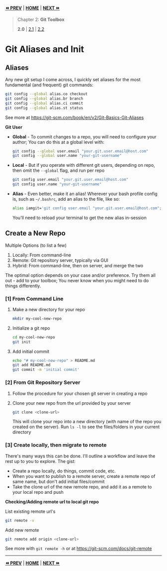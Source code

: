 **[⏪ PREV](./b2a09cea-b1a5-48c3-a3fe-e1b50c724df3.md)** | **[HOME](./index.md)** | **[NEXT ⏩](./b17e0d10-7115-440d-b6f6-4bb70efe6e9c.md)**

> Chapter 2: **Git Toolbox**
>
> **2.0** |
[2.1](./b17e0d10-7115-440d-b6f6-4bb70efe6e9c.md) |
[2.2](./05a2257b-3588-49e4-94ab-b77ef53d512a.md)


# Git Aliases and Init

## Aliases

Any new git setup I come across, I quickly set aliases for the most fundamental
(and frequent) git commands:

```bash
git config --global alias.co checkout
git config --global alias.br branch
git config --global alias.ci commit
git config --global alias.st status
```

See more at https://git-scm.com/book/en/v2/Git-Basics-Git-Aliases

**Git User**

- **Global** - To commit changes to a repo, you will need to configure your
  author; You can do this at a global level with:

    ```bash
    git config --global user.email "your.git.user.email@host.com"
    git config --global user.name "your-git-username"
    ```

- **Local** - But if you operate with different git users, depending on repo,
  then omit the `--global` flag, and run per repo

    ```bash
    git config user.email "your.git.user.email@host.com"
    git config user.name "your-git-username"
    ```

- **Alias** - Even better, make it an alias! Wherever your bash profile config
  is, such as `~/.bashrc`, add an alias to the file, like so:

    ```bash
    alias iamgit='git config user.email "your.git.user.email@host.com"; git config user.name "your-git-username"'
    ```
    You'll need to reload your terminal to get the new alias in-session

## Create a New Repo

Multiple Options (to list a few)
1. Locally: From command-line
2. Remote: Git repository server, typically via GUI
3. Hybrid: From command-line, then on server, and merge the two

The optimal option depends on your case and/or preference. Try them all out -
add to your toolbox; You never know when you might need to do things
differently.

### [1] From Command Line

1. Make a new directory for your repo

    ```bash
    mkdir my-cool-new-repo
    ```

2. Initialize a git repo

    ```bash
    cd my-cool-new-repo
    git init
    ```

3. Add initial commit

    ```bash
    echo "# my-cool-new-repo" > README.md
    git add README.md
    git commit -m 'initial commit'
    ```

### [2] From Git Repository Server

1. Follow the procedure for your chosen git server in creating a repo
2. Clone your new repo from the url provided by your server

    ```bash
    git clone <clone-url>
    ```
    This will clone your repo into a new directory (with name of the repo you
    created on the server). Run `ls -l` to see the files/folders in your current
    directory

### [3] Create locally, then migrate to remote

There's many ways this can be done. I'll outline a workflow and leave the rest
up to you to explore. The gist:
- Create a repo locally, do things, commit code, etc.
- When you want to publish to a remote server, create a remote repo of same
  name, but don't add initial files/commit
- Take the clone url of the new remote repo, and add it as a remote to your
  local repo and push

**Checking/Adding remote url to local git repo**

List existing remote url's
```bash
git remote -v
```

Add new remote
```bash
git remote add origin <clone-url>
```

See more with `git remote -h` or at https://git-scm.com/docs/git-remote


---

**[⏪ PREV](./b2a09cea-b1a5-48c3-a3fe-e1b50c724df3.md)** | **[HOME](./index.md)** | **[NEXT ⏩](./b17e0d10-7115-440d-b6f6-4bb70efe6e9c.md)**

